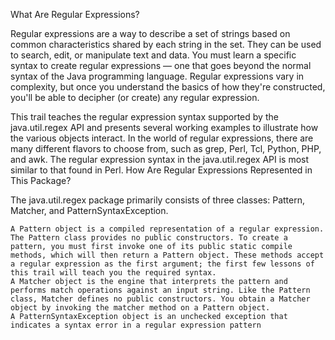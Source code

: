 What Are Regular Expressions?

Regular expressions are a way to describe a set of strings based on common characteristics shared by each string in the set. They can be used to search, edit, or manipulate text and data. You must learn a specific syntax to create regular expressions — one that goes beyond the normal syntax of the Java programming language. Regular expressions vary in complexity, but once you understand the basics of how they're constructed, you'll be able to decipher (or create) any regular expression.

This trail teaches the regular expression syntax supported by the java.util.regex API and presents several working examples to illustrate how the various objects interact. In the world of regular expressions, there are many different flavors to choose from, such as grep, Perl, Tcl, Python, PHP, and awk. The regular expression syntax in the java.util.regex API is most similar to that found in Perl.
How Are Regular Expressions Represented in This Package?

The java.util.regex package primarily consists of three classes: Pattern, Matcher, and PatternSyntaxException.

    A Pattern object is a compiled representation of a regular expression. The Pattern class provides no public constructors. To create a pattern, you must first invoke one of its public static compile methods, which will then return a Pattern object. These methods accept a regular expression as the first argument; the first few lessons of this trail will teach you the required syntax.
    A Matcher object is the engine that interprets the pattern and performs match operations against an input string. Like the Pattern class, Matcher defines no public constructors. You obtain a Matcher object by invoking the matcher method on a Pattern object.
    A PatternSyntaxException object is an unchecked exception that indicates a syntax error in a regular expression pattern
